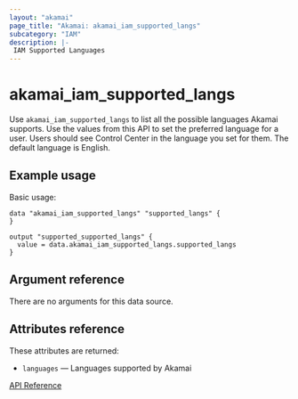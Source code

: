 ```yaml
---
layout: "akamai"
page_title: "Akamai: akamai_iam_supported_langs"
subcategory: "IAM"
description: |-
 IAM Supported Languages
---
```


# akamai_iam_supported_langs

Use `akamai_iam_supported_langs` to list all the possible languages Akamai supports. Use the values from this API to set the preferred language for a user. Users should see Control Center in the language you set for them. The default language is English.

## Example usage

Basic usage:

```hcl
data "akamai_iam_supported_langs" "supported_langs" {
}

output "supported_supported_langs" {
  value = data.akamai_iam_supported_langs.supported_langs
}
```

## Argument reference

There are no arguments for this data source.

## Attributes reference

These attributes are returned:

* `languages` — Languages supported by Akamai

[API Reference](https://developer.akamai.com/api/core_features/identity_management_user_admin/v2.html#getadminsupportedlanguages)
